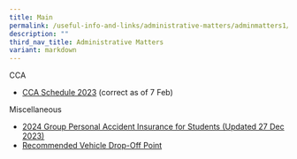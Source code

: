 ```yaml
---
title: Main
permalink: /useful-info-and-links/administrative-matters/adminmatters1/
description: ""
third_nav_title: Administrative Matters
variant: markdown
---
```

CCA

* [CCA Schedule 2023](/files/cca%20daily%20schedule%202023-7feb.pdf) (correct as of 7 Feb)

Miscellaneous

* [2024 Group Personal Accident Insurance for Students (Updated 27 Dec 2023)](/files/Admin%20Matters%202024/Product_Fact_Sheet_Year_2024.pdf)
* [Recommended Vehicle Drop-Off Point](/files/Recommended%20Drop%20Off%20Point.pdf)
[]()